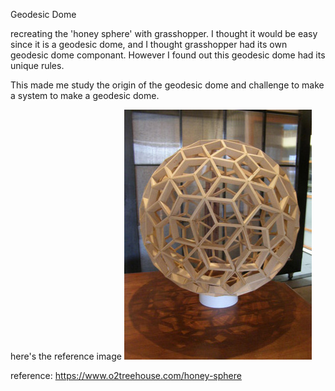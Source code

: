 Geodesic Dome 

recreating the 'honey sphere' with grasshopper.
I thought it would be easy since it is a geodesic dome, and I thought grasshopper had its own geodesic dome componant.
However I found out this geodesic dome had its unique rules.

This made me study the origin of the geodesic dome and challenge to make a system to make a geodesic dome.

here's the reference image
<img src="https://github.com/JounKim/JounKim.github.io/blob/main/geodesicDome/referenceImage.jpg">

reference: https://www.o2treehouse.com/honey-sphere
